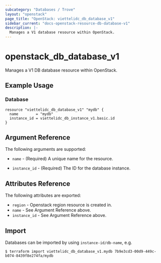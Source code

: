 ```yaml
---
subcategory: "Databases / Trove"
layout: "openstack"
page_title: "OpenStack: viettelidc_db_database_v1"
sidebar_current: "docs-openstack-resource-db-database-v1"
description: |-
  Manages a V1 database resource within OpenStack.
---
```


# openstack\_db\_database\_v1

Manages a V1 DB database resource within OpenStack.

## Example Usage

### Database

```hcl
resource "viettelidc_db_database_v1" "mydb" {
  name        = "mydb"
  instance_id = viettelidc_db_instance_v1.basic.id
}
```

## Argument Reference

The following arguments are supported:

* `name` - (Required) A unique name for the resource.

* `instance_id` - (Required) The ID for the database instance.

## Attributes Reference

The following attributes are exported:

* `region` - Openstack region resource is created in.
* `name` - See Argument Reference above.
* `instance_id` - See Argument Reference above.

## Import

Databases can be imported by using `instance-id/db-name`, e.g.

```
$ terraform import viettelidc_db_database_v1.mydb 7b9e3cd3-00d9-449c-b074-8439f8e274fa/mydb
```
